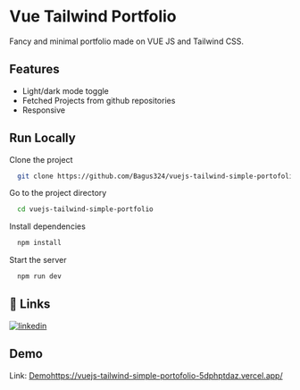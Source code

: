 # Vue Tailwind Portfolio

Fancy and minimal portfolio made on VUE JS and Tailwind CSS.

## Features

- Light/dark mode toggle
- Fetched Projects from github repositories
- Responsive

## Run Locally

Clone the project

```bash
  git clone https://github.com/Bagus324/vuejs-tailwind-simple-portofolio.git
```

Go to the project directory

```bash
  cd vuejs-tailwind-simple-portfolio
```

Install dependencies

```bash
  npm install
```

Start the server

```bash
  npm run dev
```

## 🔗 Links



[![linkedin](https://img.shields.io/badge/linkedin-0A66C2?style=for-the-badge&logo=linkedin&logoColor=white)](#)

## Demo

Link: [Demo](https://vuejs-tailwind-simple-portofolio-5dphptdaz.vercel.app/)https://vuejs-tailwind-simple-portofolio-5dphptdaz.vercel.app/
